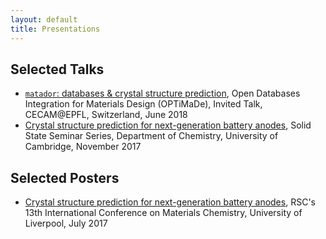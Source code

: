```yaml
---
layout: default
title: Presentations
---
```


## Selected Talks
- [`matador`: databases & crystal structure prediction](http://www.tcm.phy.cam.ac.uk/~me388/optimade/matador_optimade.pdf), Open Databases Integration for Materials Design (OPTiMaDe), Invited Talk, CECAM@EPFL, Switzerland, June 2018
- [Crystal structure prediction for next-generation battery anodes](http://www.tcm.phy.cam.ac.uk/~me388/ss_11.17), Solid State Seminar Series, Department of Chemistry, University of Cambridge, November 2017

## Selected Posters

- [Crystal structure prediction for next-generation battery anodes](http://www.tcm.phy.cam.ac.uk/~me388/posters/mc13.pdf), RSC's 13th International Conference on Materials Chemistry, University of Liverpool, July 2017
